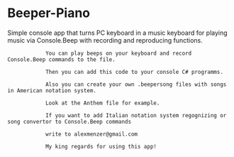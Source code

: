 # Beeper-Piano
Simple console app that turns PC keyboard in a music keyboard for playing music via Console.Beep with recording and reproducing functions.

                You can play beeps on your keyboard and record Console.Beep commands to the file.
                
                Then you can add this code to your console C# programms.
                
                Also you can create your own .beepersong files with songs in American notation system.
                
                Look at the Anthem file for example.
                
                If you want to add Italian notation system regognizing or song convertor to Console.Beep commands
                
                write to alexmenzer@gmail.com
                
                My king regards for using this app!

